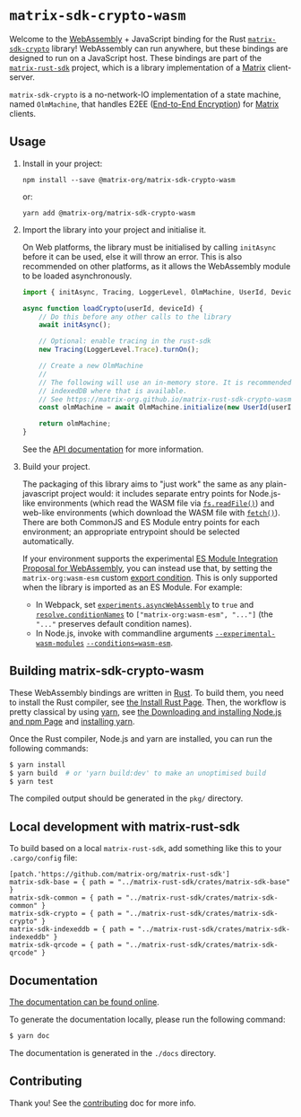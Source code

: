 # `matrix-sdk-crypto-wasm`

Welcome to the [WebAssembly] + JavaScript binding for the Rust
[`matrix-sdk-crypto`] library! WebAssembly can run anywhere, but these
bindings are designed to run on a JavaScript host. These bindings are
part of the [`matrix-rust-sdk`] project, which is a library
implementation of a [Matrix] client-server.

`matrix-sdk-crypto` is a no-network-IO implementation of a state
machine, named `OlmMachine`, that handles E2EE ([End-to-End
Encryption](https://en.wikipedia.org/wiki/End-to-end_encryption)) for
[Matrix] clients.

## Usage

1. Install in your project:

    ```
    npm install --save @matrix-org/matrix-sdk-crypto-wasm
    ```

    or:

    ```
    yarn add @matrix-org/matrix-sdk-crypto-wasm
    ```

2. Import the library into your project and initialise it.

    On Web platforms, the library must be initialised by calling `initAsync`
    before it can be used, else it will throw an error. This is also recommended
    on other platforms, as it allows the WebAssembly module to be loaded
    asynchronously.

    ```javascript
    import { initAsync, Tracing, LoggerLevel, OlmMachine, UserId, DeviceId } from "@matrix-org/matrix-sdk-crypto-wasm";

    async function loadCrypto(userId, deviceId) {
        // Do this before any other calls to the library
        await initAsync();

        // Optional: enable tracing in the rust-sdk
        new Tracing(LoggerLevel.Trace).turnOn();

        // Create a new OlmMachine
        //
        // The following will use an in-memory store. It is recommended to use
        // indexedDB where that is available.
        // See https://matrix-org.github.io/matrix-rust-sdk-crypto-wasm/classes/OlmMachine.html#initialize
        const olmMachine = await OlmMachine.initialize(new UserId(userId), new DeviceId(deviceId));

        return olmMachine;
    }
    ```

    See the [API documentation](https://matrix-org.github.io/matrix-rust-sdk-crypto-wasm/) for more information.

3. Build your project.

    The packaging of this library aims to "just work" the same as any plain-javascript project would: it includes
    separate entry points for Node.js-like environments (which read the WASM file via
    [`fs.readFile()`](https://nodejs.org/api/fs.html#fsreadfilepath-options-callback)) and web-like environments (which
    download the WASM file with [`fetch()`](https://developer.mozilla.org/en-US/docs/Web/API/Window/fetch)). There are
    both CommonJS and ES Module entry points for each environment; an appropriate entrypoint should be selected
    automatically.

    If your environment supports the experimental [ES Module Integration Proposal for WebAssembly](https://github.com/WebAssembly/esm-integration),
    you can instead use that, by setting the `matrix-org:wasm-esm` custom [export condition](https://nodejs.org/api/packages.html#conditional-exports).
    This is only supported when the library is imported as an ES Module. For example:

    - In Webpack, set [`experiments.asyncWebAssembly`](https://webpack.js.org/configuration/experiments/#experiments)
      to `true` and [`resolve.conditionNames`](https://webpack.js.org/configuration/resolve/#resolveconditionnames)
      to `["matrix-org:wasm-esm", "..."]` (the `"..."` preserves default condition names).
    - In Node.js, invoke with commandline arguments [`--experimental-wasm-modules`](https://nodejs.org/api/esm.html#wasm-modules)
      [`--conditions=wasm-esm`](https://nodejs.org/api/cli.html#-c-condition---conditionscondition).

## Building matrix-sdk-crypto-wasm

These WebAssembly bindings are written in [Rust]. To build them, you
need to install the Rust compiler, see [the Install Rust
Page](https://www.rust-lang.org/tools/install). Then, the workflow is
pretty classical by using [yarn](https://yarnpkg.com/), see [the Downloading and installing
Node.js and npm
Page](https://docs.npmjs.com/downloading-and-installing-node-js-and-npm) and [installing yarn](https://classic.yarnpkg.com/lang/en/docs/install).

Once the Rust compiler, Node.js and yarn are installed, you can run the
following commands:

```sh
$ yarn install
$ yarn build  # or 'yarn build:dev' to make an unoptimised build
$ yarn test
```

The compiled output should be generated in the `pkg/` directory.

## Local development with matrix-rust-sdk

To build based on a local `matrix-rust-sdk`, add something like this to your
`.cargo/config` file:

```
[patch.'https://github.com/matrix-org/matrix-rust-sdk']
matrix-sdk-base = { path = "../matrix-rust-sdk/crates/matrix-sdk-base" }
matrix-sdk-common = { path = "../matrix-rust-sdk/crates/matrix-sdk-common" }
matrix-sdk-crypto = { path = "../matrix-rust-sdk/crates/matrix-sdk-crypto" }
matrix-sdk-indexeddb = { path = "../matrix-rust-sdk/crates/matrix-sdk-indexeddb" }
matrix-sdk-qrcode = { path = "../matrix-rust-sdk/crates/matrix-sdk-qrcode" }
```

## Documentation

[The documentation can be found
online](https://matrix-org.github.io/matrix-rust-sdk-crypto-wasm/).

To generate the documentation locally, please run the following
command:

```sh
$ yarn doc
```

The documentation is generated in the `./docs` directory.

[WebAssembly]: https://webassembly.org/
[`matrix-sdk-crypto`]: https://github.com/matrix-org/matrix-rust-sdk/tree/main/crates/matrix-sdk-crypto
[`matrix-rust-sdk`]: https://github.com/matrix-org/matrix-rust-sdk
[Matrix]: https://matrix.org/
[Rust]: https://www.rust-lang.org/
[npm]: https://www.npmjs.com/

## Contributing

Thank you! See the [contributing](CONTRIBUTING.md) doc for more info.
